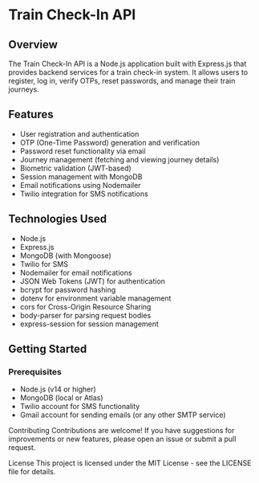 # Train Check-In API

## Overview

The Train Check-In API is a Node.js application built with Express.js that provides backend services for a train check-in system. It allows users to register, log in, verify OTPs, reset passwords, and manage their train journeys.

## Features

- User registration and authentication
- OTP (One-Time Password) generation and verification
- Password reset functionality via email
- Journey management (fetching and viewing journey details)
- Biometric validation (JWT-based)
- Session management with MongoDB
- Email notifications using Nodemailer
- Twilio integration for SMS notifications

## Technologies Used

- Node.js
- Express.js
- MongoDB (with Mongoose)
- Twilio for SMS
- Nodemailer for email notifications
- JSON Web Tokens (JWT) for authentication
- bcrypt for password hashing
- dotenv for environment variable management
- cors for Cross-Origin Resource Sharing
- body-parser for parsing request bodies
- express-session for session management

## Getting Started

### Prerequisites

- Node.js (v14 or higher)
- MongoDB (local or Atlas)
- Twilio account for SMS functionality
- Gmail account for sending emails (or any other SMTP service)

Contributing
Contributions are welcome! If you have suggestions for improvements or new features, please open an issue or submit a pull request.

License
This project is licensed under the MIT License - see the LICENSE file for details.
